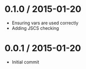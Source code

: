 0.1.0 / 2015-01-20
==================

  * Ensuring vars are used correctly
  * Adding JSCS checking

0.0.1 / 2015-01-20
==================

  * Initial commit
